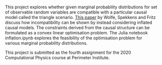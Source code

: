 This project explores whether given marginal probability distributions for set of observable random variables are compatible with a particular causal model called the triangle scenario.
[This paper](https://arxiv.org/pdf/1609.00672.pdf) by Wolfe, Spekkens and Fritz discuss how incompatibility can be shown by instead considering inflated causal models.
The constraints derived from the causal structure can be formulated as a convex linear optimisation problem.
The Julia notebook inflation.ipynb explores the feasibility of the optimisation problem for various marginal probability distributions.

This project is submitted as the fourth assignment for the 2020 Computational Physics course at Perimeter Institute.
